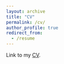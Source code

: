 ```yaml
---
layout: archive
title: "CV"
permalink: /cv/
author_profile: true
redirect_from:
  - /resume
---
```


Link to my [CV](https://www.dropbox.com/s/gbdih6h008rc0bx/CV_Bias_Daniel.pdf?dl=0 "CV").
